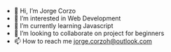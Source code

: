 - 👋 Hi, I’m Jorge Corzo
- 👀 I’m interested in Web Development
- 🌱 I’m currently learning Javascript
- 💞️ I’m looking to collaborate on project for beginners
- 📫 How to reach me jorge.corzoh@outlook.com

<!---
krozo111/krozo111 is a ✨ special ✨ repository because its `README.md` (this file) appears on your GitHub profile.
You can click the Preview link to take a look at your changes.
--->

